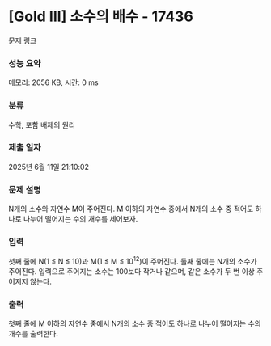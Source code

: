 # [Gold III] 소수의 배수 - 17436 

[문제 링크](https://www.acmicpc.net/problem/17436) 

### 성능 요약

메모리: 2056 KB, 시간: 0 ms

### 분류

수학, 포함 배제의 원리

### 제출 일자

2025년 6월 11일 21:10:02

### 문제 설명

<p>N개의 소수와 자연수 M이 주어진다. M 이하의 자연수 중에서 N개의 소수 중 적어도 하나로 나누어 떨어지는 수의 개수를 세어보자.</p>

### 입력 

 <p>첫째 줄에 N(1 ≤ N ≤ 10)과 M(1 ≤ M ≤ 10<sup>12</sup>)이 주어진다. 둘째 줄에는 N개의 소수가 주어진다. 입력으로 주어지는 소수는 100보다 작거나 같으며, 같은 소수가 두 번 이상 주어지지 않는다.</p>

### 출력 

 <p>첫째 줄에 M 이하의 자연수 중에서 N개의 소수 중 적어도 하나로 나누어 떨어지는 수의 개수를 출력한다.</p>

